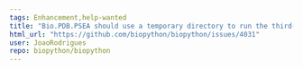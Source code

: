 ```yaml
---
tags: Enhancement,help-wanted
title: "Bio.PDB.PSEA should use a temporary directory to run the third-party tool"
html_url: "https://github.com/biopython/biopython/issues/4031"
user: JoaoRodrigues
repo: biopython/biopython
---
```


